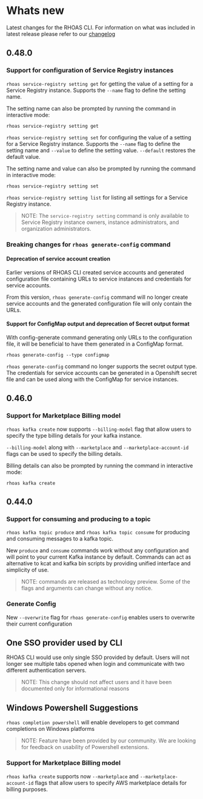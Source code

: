 # Whats new

Latest changes for the RHOAS CLI.
For information on what was included in latest release please refer to our [changelog](https://github.com/redhat-developer/app-services-cli/blob/main/CHANGELOG.md)

## 0.48.0

### Support for configuration of Service Registry instances 
`rhoas service-registry setting get` for getting the value of a setting for a Service Registry instance. Supports the `--name` flag to define the setting name.

The setting name can also be prompted by running the command in interactive mode:
```
rhoas service-registry setting get
```

`rhoas service-registry setting set` for configuring the value of a setting for a Service Registry instance. Supports the `--name` flag to define the setting name and `--value` to define the setting value. `--default` restores the default value.

The setting name and value can also be prompted by running the command in interactive mode:
```
rhoas service-registry setting set
```

`rhoas service-registry setting list` for listing all settings for a Service Registry instance.

> NOTE: The `service-registry setting` command is only available to Service Registry instance owners, instance administrators, and organization administrators.


### Breaking changes for `rhoas generate-config` command

#### Deprecation of service account creation

Earlier versions of RHOAS CLI created service accounts and generated configuration file containing URLs to service instances and credentials for service accounts.

From this version, `rhoas generate-config` command will no longer create service accounts and the generated configuration file will only contain the URLs.

#### Support for ConfigMap output and deprecation of Secret output format

With config-generate command generating only URLs to the configuration file, it will be beneficial to have them generated in a ConfigMap format.

```
rhoas generate-config --type configmap
```

`rhoas generate-config` command no longer supports the secret output type. The credentials for service accounts can be generated in a Openshift secret file and can be used along with the ConfigMap for service instances.


## 0.46.0

### Support for Marketplace Billing model

`rhoas kafka create` now supports `--billing-model` flag that allow users to specify the type billing details for your kafka instance.

`--billing-model` along with `--marketplace` and `--marketplace-account-id` flags can be used to specify the
billing details.

Billing details can also be prompted by running the command in interactive mode:

```
rhoas kafka create
```

## 0.44.0 

### Support for consuming and producing to a topic

`rhoas kafka topic produce` and `rhoas kafka topic consume` for producing and consuming messages to a kafka topic.

New `produce` and `consume` commands work without any configuration and will point to your current Kafka instance by default.
Commands can act as alternative to kcat and kafka bin scripts by providing unified interface and simplicity of use.

> NOTE: commands are released as technology preview. Some of the flags and arguments can change without any notice.

### Generate Config

New `--overwrite` flag for `rhoas generate-config` enables users to overwrite their current configuration

## One SSO provider used by CLI

RHOAS CLI would use only single SSO provided by default. 
Users will not longer see multiple tabs opened when login and communicate with two different authentication servers.

> NOTE: This change should not affect users and it have been documented only for informational reasons

## Windows Powershell Suggestions

`rhoas completion powershell` will enable developers to get command completions on Windows platforms

> NOTE: Feature have been provided by our community. We are looking for feedback on usability of Powershell extensions.

### Support for Marketplace Billing model

`rhoas kafka create` supports now `--marketplace` and `--marketplace-account-id` flags that allow users to specify AWS marketplace details for billing purposes. 
